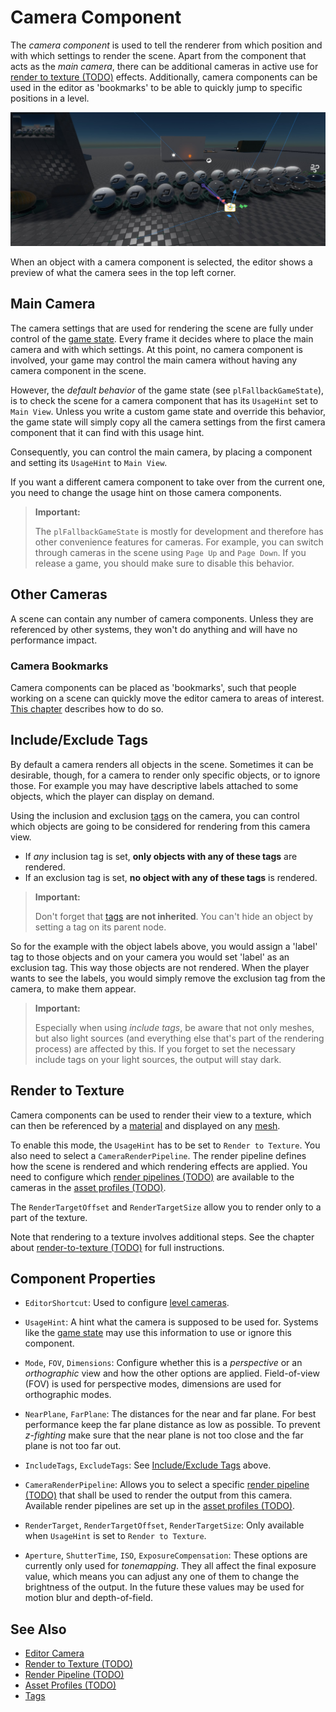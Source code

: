 # Camera Component

The *camera component* is used to tell the renderer from which position and with which settings to render the scene. Apart from the component that acts as the *main camera*, there can be additional cameras in active use for [render to texture (TODO)](render-to-texture/render-to-texture.md) effects. Additionally, camera components can be used in the editor as 'bookmarks' to be able to quickly jump to specific positions in a level.

![Camera](media/camera-component.jpg)

When an object with a camera component is selected, the editor shows a preview of what the camera sees in the top left corner.

## Main Camera

The camera settings that are used for rendering the scene are fully under control of the [game state](../runtime/application/game-state.md). Every frame it decides where to place the main camera and with which settings. At this point, no camera component is involved, your game may control the main camera without having any camera component in the scene.

However, the *default behavior* of the game state (see `plFallbackGameState`), is to check the scene for a camera component that has its `UsageHint` set to `Main View`. Unless you write a custom game state and override this behavior, the game state will simply copy all the camera settings from the first camera component that it can find with this usage hint.

Consequently, you can control the main camera, by placing a component and setting its `UsageHint` to `Main View`.

If you want a different camera component to take over from the current one, you need to change the usage hint on those camera components.

> **Important:**
>
> The `plFallbackGameState` is mostly for development and therefore has other convenience features for cameras. For example, you can switch through cameras in the scene using `Page Up` and `Page Down`. If you release a game, you should make sure to disable this behavior.

## Other Cameras

A scene can contain any number of camera components. Unless they are referenced by other systems, they won't do anything and will have no performance impact.

### Camera Bookmarks

Camera components can be placed as 'bookmarks', such that people working on a scene can quickly move the editor camera to areas of interest. [This chapter](../scenes/editor-camera.md#level-cameras) describes how to do so.

## Include/Exclude Tags

By default a camera renders all objects in the scene. Sometimes it can be desirable, though, for a camera to render only specific objects, or to ignore those. For example you may have descriptive labels attached to some objects, which the player can display on demand.

Using the inclusion and exclusion [tags](../projects/tags.md) on the camera, you can control which objects are going to be considered for rendering from this camera view.

* If *any* inclusion tag is set, **only objects with any of these tags** are rendered.
* If an exclusion tag is set, **no object with any of these tags** is rendered.

> **Important:**
>
> Don't forget that [tags](../projects/tags.md) **are not inherited**. You can't hide an object by setting a tag on its parent node.

So for the example with the object labels above, you would assign a 'label' tag to those objects and on your camera you would set 'label' as an exclusion tag. This way those objects are not rendered. When the player wants to see the labels, you would simply remove the exclusion tag from the camera, to make them appear.

> **Important:**
>
> Especially when using *include tags*, be aware that not only meshes, but also light sources (and everything else that's part of the rendering process) are affected by this. If you forget to set the necessary include tags on your light sources, the output will stay dark.

## Render to Texture

Camera components can be used to render their view to a texture, which can then be referenced by a [material](Materials.md) and displayed on any [mesh](Meshes.md).

To enable this mode, the `UsageHint` has to be set to `Render to Texture`. You also need to select a `CameraRenderPipeline`. The render pipeline defines how the scene is rendered and which rendering effects are applied. You need to configure which [render pipelines (TODO)](render-pipeline-overview.md) are available to the cameras in the [asset profiles (TODO)](../assets/asset-profiles.md).

The `RenderTargetOffset` and `RenderTargetSize` allow you to render only to a part of the texture.

Note that rendering to a texture involves additional steps. See the chapter about [render-to-texture (TODO)](render-to-texture/render-to-texture.md) for full instructions.

## Component Properties

* `EditorShortcut`: Used to configure [level cameras](../scenes/editor-camera.md#level-cameras).

* `UsageHint`: A hint what the camera is supposed to be used for. Systems like the [game state](../runtime/application/game-state.md) may use this information to use or ignore this component.

* `Mode`, `FOV`, `Dimensions`: Configure whether this is a *perspective* or an *orthographic* view and how the other options are applied. Field-of-view (FOV) is used for perspective modes, dimensions are used for orthographic modes.

* `NearPlane`, `FarPlane`: The distances for the near and far plane. For best performance keep the far plane distance as low as possible. To prevent *z-fighting* make sure that the near plane is not too close and the far plane is not too far out.

* `IncludeTags`, `ExcludeTags`: See [Include/Exclude Tags](#includeexclude-tags) above.

* `CameraRenderPipeline`: Allows you to select a specific [render pipeline (TODO)](render-pipeline-overview.md) that shall be used to render the output from this camera. Available render pipelines are set up in the [asset profiles (TODO)](../assets/asset-profiles.md).

* `RenderTarget`, `RenderTargetOffset`, `RenderTargetSize`: Only available when `UsageHint` is set to `Render to Texture`.

* `Aperture`, `ShutterTime`, `ISO`, `ExposureCompensation`: These options are currently only used for *tonemapping*. They all affect the final exposure value, which means you can adjust any one of them to change the brightness of the output. In the future these values may be used for motion blur and depth-of-field.

## See Also


* [Editor Camera](../scenes/editor-camera.md)
* [Render to Texture (TODO)](render-to-texture/render-to-texture.md)
* [Render Pipeline (TODO)](render-pipeline-overview.md)
* [Asset Profiles (TODO)](../assets/asset-profiles.md)
* [Tags](../projects/tags.md)
